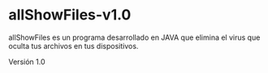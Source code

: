 # allShowFiles-v1.0

allShowFiles es un programa desarrollado en JAVA que elimina el virus que oculta tus archivos en tus dispositivos.

Versión 1.0
